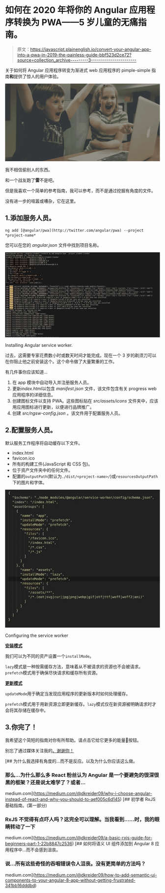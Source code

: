 # 如何在 2020 年将你的 Angular 应用程序转换为 PWA——5 岁儿童的无痛指南。

> 原文：<https://javascript.plainenglish.io/convert-your-angular-app-into-a-pwa-in-2019-the-painless-guide-bbf523d2ce72?source=collection_archive---------3----------------------->

关于如何将 Angular 应用程序转变为渐进式 web 应用程序的 pimple-simple 指南**和**提供了惊人的用户体验。

![](img/da54cac1dcaa9b4d4b894c61efd8ea0a.png)

我不相信偷别人的东西。

和一个战友跑了**雷**不是吧。

但是我喜欢一个简单的参考指南，我可以参考，而不是通过挖掘有角度的文件。

没有进一步的喧嚣或嘈杂，它在这里。

## 1.添加服务人员。

```
ng add [@angular/pwa](http://twitter.com/angular/pwa) --project *project-name*
```

您可以在您的 *angular.json* 文件中找到项目名称。

![](img/0062bc1cd6003eff899daf764859250e.png)

Installing Angular service worker.

过去，这需要专家花费数小时或数天时间才能完成。现在一个 3 岁的剃须刀可以在你阻止他之前安装这个。这个命令做了大量繁重的工作。

有几件事你应该知道…

1.  在 app 模块中自动导入并注册服务人员。
2.  更新*index.html*以包含 *manifest.json* 文件，该文件包含有关 progress web 应用程序的详细信息。
3.  创建图标文件以支持 PWA。这些图标贴在 *src/assets/icons* 文件夹中，应该用应用图标进行更新，以便进行品牌推广。
4.  创建 *src/ngsw-config.json* 。该文件用于配置服务人员。

## 2.配置服务人员。

默认服务工作程序将自动缓存以下文件。

*   index.html
*   favicon.ico
*   所有的构建工件(JavaScript 和 CSS 包)。
*   位于资产文件夹中的任何文件。
*   配置的`outputPath`(默认为`./dist/<project-name>/`)或`resourcesOutputPath`下的图片和字体。

![](img/90b272a52027121d0ce3964f9510e910.png)

Configuring the service worker

[**安装模式**](https://angular.io/guide/service-worker-config#installmode)

我们可以为不同的资产设置一个`installMode`。

`lazy`模式是一种按需缓存方法，意味着从不被请求的资源也不会被请求。`prefetch`模式用于确保尽快请求和缓存所有资源。

[**更新模式**](https://angular.io/guide/service-worker-config#updatemode)

`updateMode`用于确定当发现应用程序的更新版本时如何处理缓存。

`prefetch`模式用于用新资源立即更新缓存。`lazy`模式仅在新资源被明确请求时才会将其存储在缓存中。

## 3.你完了！

我希望这个简短的指南对你有所帮助。请点击它给它更多的能量👏按钮。

别忘了通过媒体关注我的[。谢谢你！](https://medium.com/@dkreider09)

[](https://medium.com/@dkreider09/why-i-choose-angular-instead-of-react-and-why-you-should-to-aef005c6d145) [## 为什么我选择有角度的…而不是反应。以及为什么你应该这么做。

### 那么…为什么那么多 React 粉丝认为 Angular 是一个要避免的很深很黑的框架？还是说太难学了？或者…

medium.com](https://medium.com/@dkreider09/why-i-choose-angular-instead-of-react-and-why-you-should-to-aef005c6d145) [](https://medium.com/@dkreider09/a-basic-rxjs-guide-for-beginners-part-1-22b8847c2536) [## 初学者 RxJS 基础指南。(第一部分)

### RxJS 不觉得有点吓人吗？这完全可以理解。当我看到……时，我的眼睛转动了一下

medium.com](https://medium.com/@dkreider09/a-basic-rxjs-guide-for-beginners-part-1-22b8847c2536) [](https://medium.com/@dkreider09/how-to-add-semantic-ui-components-to-your-angular-8-app-without-getting-frustrated-341bb16dddbd) [## 如何将语义 UI 组件添加到 Angular 8 应用程序中…而不会感到沮丧。

### 说…所有这些奇怪的吞咽错误令人沮丧。没有更简单的方法吗？

medium.com](https://medium.com/@dkreider09/how-to-add-semantic-ui-components-to-your-angular-8-app-without-getting-frustrated-341bb16dddbd)